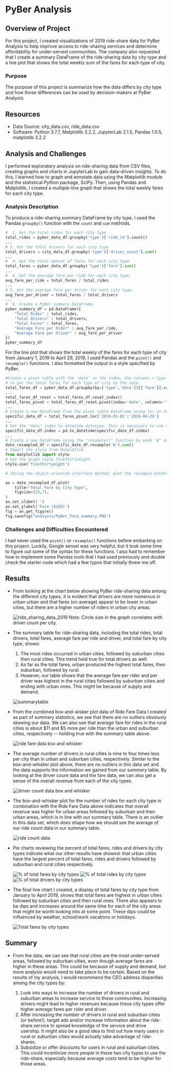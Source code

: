# PyBer Analysis

## Overview of Project

For this project, I created visualizations of 2019 ride-share data for PyBer Analysis to help improve access to ride-sharing services and determine affordability for under-served communities. 
The company also requested that I create a summary DataFrame of the ride-sharing data by city type and a line plot that shows the total weekly sum of the fares for each type of city.

### Purpose

The purpose of this project is summarize how the data differs by city type and how those differences can be used by decision-makers at PyBer Analysis.

## Resources

- Data Source: city_data.csv, ride_data.csv
- Software: Python 3.7.7, Matplotlib 3.2.2, JupyterLab 2.1.5, Pandas 1.0.5, matplotlib 3.2.2

## Analysis and Challenges

I performed exploratory analysis on ride-sharing data from CSV files, creating graphs and charts in JupyterLab to gain data-driven insights.
To do this, I learned how to graph and annotate data using the Matplotlib module and the statistical Python package, SciPy.
Then, using Pandas and Matplotlib, I created a multiple-line graph that shows the total weekly fares for each city type. 

### Analysis Description

To produce a ride-sharing summary DataFrame by city type, I used the Pandas `groupby()` function with the `count` and `sum` methods.

```py
#  1. Get the total rides for each city type
total_rides = pyber_data_df.groupby('type')['ride_id'].count()
...
# 2. Get the total drivers for each city type
total_drivers = city_data_df.groupby('type')['driver_count'].sum()
...
#  3. Get the total amount of fares for each city type
total_fares = pyber_data_df.groupby('type')['fare'].sum()
...
#  4. Get the average fare per ride for each city type. 
avg_fare_per_ride = total_fares / total_rides
...
# 5. Get the average fare per driver for each city type. 
avg_fare_per_driver = total_fares / total_drivers
...
#  6. Create a PyBer summary DataFrame. 
pyber_summary_df = pd.DataFrame({
    "Total Rides" : total_rides,
    "Total Drivers" : total_drivers,
    "Total Fares" : total_fares,
    "Average Fare per Rider" : avg_fare_per_ride,
    "Average Fare per Driver" : avg_fare_per_driver
})
pyber_summary_df
```
For the line plot that shows the total weekly of the fares for each type of city from January 1, 2019 to April 29, 2019, I used Pandas and the `pivot()` and `resample()` functions. I also formatted the output in a style specified by PyBer.

```py
#Create a pivot table with the 'date' as the index, the columns ='type', and values='fare' 
# to get the total fares for each type of city by the date. 
total_fares_df = pyber_data_df.groupby(by=['type','date'])[['fare']].sum()
...
total_fares_df_reset = total_fares_df.reset_index()
total_fares_pivot = total_fares_df_reset.pivot(index='date', columns='type', values='fare')
...
# Create a new DataFrame from the pivot table DataFrame using loc on the given dates, '2019-01-01':'2019-04-29'.
specific_date_df = total_fares_pivot.loc['2019-01-01':'2019-04-29']
...
# Set the "date" index to datetime datatype. This is necessary to use the resample() method in Step 8.
specific_date_df.index = pd.to_datetime(specific_date_df.index)
...
# Create a new DataFrame using the "resample()" function by week 'W' and get the sum of the fares for each week.
date_resampled_df = specific_date_df.resample('W').sum()
# Import the style from Matplotlib.
from matplotlib import style
# Use the graph style fivethirtyeight.
style.use('fivethirtyeight')

# 1Using the object-oriented interface method, plot the resample DataFrame using the df.plot() function. 

ax = date_resampled_df.plot(
    title="Total Fare by City Type",
    figsize=(20,7), 
)
ax.set_xlabel('')
ax.set_ylabel('Fare ($USD)')
fig = ax.get_figure()
fig.savefig("analysis/PyBer_fare_summary.PNG")

```

### Challenges and Difficulties Encountered

I had never used the `pivot()` or `resample()` functions before embarking on this project. 
Luckily, Google sensei was very helpful, but it took some time to figure out some of the syntax for these functions.
I also had to remember how to implement some Pandas tools that I had used previously and double check the starter code which had a few typos that initially threw me off.

## Results

- From looking at the chart below showing PyBer ride-sharing data among the different city types, it is evident that drivers are more numerous in urban urban and that fares (on average) appear to be lower in urban cities, but there are a higher number of riders in urban city areas.
  
  ![ride_sharing_data_2019](analysis/Fig1.png)
  Note: Circle size in the graph correlates with driver count per city.

- The summary table for ride-sharing data, including the total rides, total drivers, total fares, average fare per ride and driver, and total fare by city type, shows:
  
  1. The most rides occurred in urban cities, followed by suburban cities then rural cities.  This trend held true for total drivers as well.
  2. As far as the total fares, urban produced the highest total fares, then suburban, followed by rural.
  3. However, our table shows that the average fare per rider and per driver was highest in the rural cities followed by suburban cities and ending with urban ones. This might be because of supply and demand.
   
  ![summarytable](analysis/summary.PNG)

- From the combined box-and-wisker plot data of Ride Fare Data I created as part of summary statistics, we see that there are no outliers obviously skewing our data.
We can also see that average fare for rides in the rural cities is about $11 and $5 more per ride than the urban and suburban cities, respectively -- holding true with the summary table above.

  ![ride fare data box and whisker](analysis/Fig3.png)

- The average number of drivers in rural cities is nine to four times less per city than in urban and suburban cities, respectively. 
  Similar to the box-and-whisker plot above, there are no outliers in this data set and the data supports the information we gained from our summary table.
  By looking at the driver count data and the fare data, we can also get a sense of the overall revenue from each of the city types.
  
  ![driver count data box and whisker](analysis/Fig4.png)

- The box-and-whisker plot for the number of rides for each city type in combination with the Ride Fare Data above indicates that overall revenue was higher for urban areas followed by suburban and then urban areas, which is in line with our summary table.
  There is an outlier in this data set, which does shape how we should see the average of our ride count data in our summary table.

  ![ride count data](analysis/Fig2.png)

- Pie charts reviewing the percent of total fares, rides and drivers by city types indicate what our other results have showed: that urban cities have the largest percent of total fares, rides and drivers followed by suburban and rural cities respectively.
  
  ![% of total fares by city types](analysis/Fig5.png)
  ![% of total rides by city types](analysis/Fig6.png)
  ![% of total drivers by city types](analysis/Fig7.png)

- The final line chart I created, a display of total fares by city type from January to April 2019, shows that total fares are highest in urban cities followed by suburban cities and then rural ones.
  There also appears to be dips and increases around the same time for each of the city areas that might be worth looking into at some point. 
  These dips could be influenced by weather, school/work vacations or holidays.

  ![Total fares by city types](analysis/PyBer_fare_summary.PNG)

## Summary
- From the data, we can see that rural cities are the most under-served areas, followed by suburban cities, even though average fares are higher in these areas.
  This could be because of supply and demand, but more analysis would need to take place to be certain.
  Based on the results of my analysis, I would recommend the CEO address disparities among the city types by:
    
    1. Look into ways to increase the number of drivers in rural and suburban areas to increase service to these communities.
   Increasing drivers might lead to higher revenues because these city types offer higher average fares per rider and driver.
    1. After increasing the number of drivers in rural and suburban cities (or before!), target ads and/or increase information about the ride-share service to spread knowledge of the service and drive usership. 
   It might also be a good idea to find out how many users in rural or suburban cities would actually take advantage of ride-shares.
    1. Subsidize or offer discounts for users in rural and suburban cities. This could incentivize more people in these two city types to use the ride-share, especially because average costs tend to be higher for those areas.